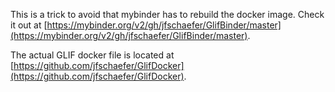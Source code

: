 This is a trick to avoid that mybinder has to rebuild the docker image.
Check it out at [https://mybinder.org/v2/gh/jfschaefer/GlifBinder/master](https://mybinder.org/v2/gh/jfschaefer/GlifBinder/master).


The actual GLIF docker file is located at [https://github.com/jfschaefer/GlifDocker](https://github.com/jfschaefer/GlifDocker).
